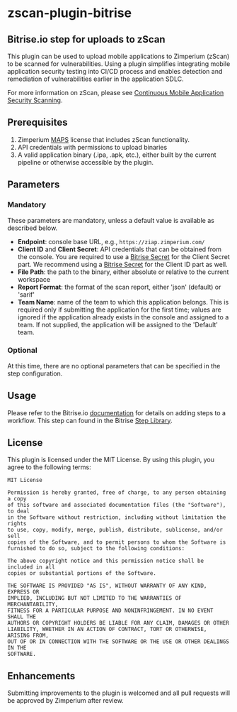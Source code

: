 # zscan-plugin-bitrise

## Bitrise.io step for uploads to zScan

This plugin can be used to upload mobile applications to Zimperium (zScan) to be scanned for vulnerabilities. Using a plugin simplifies integrating mobile application security testing into CI/CD process and enables detection and remediation of vulnerabilities earlier in the application SDLC.

For more information on zScan, please see [Continuous Mobile Application Security Scanning](https://www.zimperium.com/zscan/).

## Prerequisites

1. Zimperium [MAPS](https://www.zimperium.com/mobile-app-protection/) license that includes zScan functionality.
2. API credentials with permissions to upload binaries
3. A valid application binary (.ipa, .apk, etc.), either built by the current pipeline or otherwise accessible by the plugin.

## Parameters

### Mandatory

These parameters are mandatory, unless a default value is available as described below.

- **Endpoint**: console base URL, e.g., `https://ziap.zimperium.com/`
- **Client ID** and **Client Secret**: API credentials that can be obtained from the console. You are required to use a [Bitrise Secret](https://devcenter.bitrise.io/en/builds/secrets.html) for the Client Secret part. We recommend using a [Bitrise Secret](https://devcenter.bitrise.io/en/builds/secrets.html) for the Client ID part as well.
- **File Path**: the path to the binary, either absolute or relative to the current workspace
- **Report Format**: the format of the scan report, either 'json' (default) or 'sarif'
- **Team Name**: name of the team to which this application belongs.  This is required only if submitting the application for the first time; values are ignored if the application already exists in the console and assigned to a team.  If not supplied, the application will be assigned to the 'Default' team.

### Optional

At this time, there are no optional parameters that can be specified in the step configuration.

## Usage

Please refer to the Bitrise.io [documentation](https://devcenter.bitrise.io/en/steps-and-workflows/introduction-to-steps/adding-steps-to-a-workflow.html) for details on adding steps to a workflow.  This step can found in the Bitrise [Step Library](https://github.com/bitrise-io/bitrise-steplib).

## License

This plugin is licensed under the MIT License. By using this plugin, you agree to the following terms:

```text
MIT License

Permission is hereby granted, free of charge, to any person obtaining a copy
of this software and associated documentation files (the "Software"), to deal
in the Software without restriction, including without limitation the rights
to use, copy, modify, merge, publish, distribute, sublicense, and/or sell
copies of the Software, and to permit persons to whom the Software is
furnished to do so, subject to the following conditions:

The above copyright notice and this permission notice shall be included in all
copies or substantial portions of the Software.

THE SOFTWARE IS PROVIDED "AS IS", WITHOUT WARRANTY OF ANY KIND, EXPRESS OR
IMPLIED, INCLUDING BUT NOT LIMITED TO THE WARRANTIES OF MERCHANTABILITY,
FITNESS FOR A PARTICULAR PURPOSE AND NONINFRINGEMENT. IN NO EVENT SHALL THE
AUTHORS OR COPYRIGHT HOLDERS BE LIABLE FOR ANY CLAIM, DAMAGES OR OTHER
LIABILITY, WHETHER IN AN ACTION OF CONTRACT, TORT OR OTHERWISE, ARISING FROM,
OUT OF OR IN CONNECTION WITH THE SOFTWARE OR THE USE OR OTHER DEALINGS IN THE
SOFTWARE.
```

## Enhancements

Submitting improvements to the plugin is welcomed and all pull requests will be approved by Zimperium after review.
